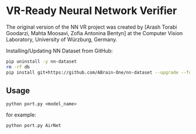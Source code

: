 # VR-Ready Neural Network Verifier
The original version of the NN VR project was created by [Arash Torabi Goodarzi, Mahta Moosavi, Zofia Antonina Bentyn] at the Computer Vision Laboratory, University of Würzburg, Germany.

Installing/Updating NN Dataset from GitHub:
```bash
pip uninstall -y nn-dataset
rm -rf db
pip install git+https://github.com/ABrain-One/nn-dataset --upgrade --force --extra-index-url https://download.pytorch.org/whl/cu126
```

## Usage

`python port.py <model_name>`

for example:
 
```bash
python port.py AirNet
```
